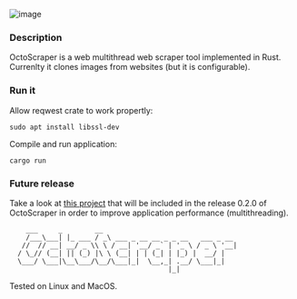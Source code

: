 ![image](https://user-images.githubusercontent.com/6343630/228604051-053b9cbf-6d3d-4882-b041-fceb17250bae.png)

### Description
OctoScraper is a web multithread web scraper tool implemented in Rust. Currenlty it clones images from websites (but it is configurable).

### Run it
Allow reqwest crate to work propertly:
```
sudo apt install libssl-dev
```

Compile and run application:
```
cargo run
```

### Future release
Take a look at [this project](https://github.com/goto-eof/rust-multithread-sample-tokio) that will be included in the release 0.2.0 of OctoScraper in order to improve application performance (multithreading). 

```
    ___     _        __                                
    /___\___| |_ ___ / _\ ___ _ __ __ _ _ __   ___ _ __ 
   //  // __| __/ _ \\ \ / __| '__/ _` | '_ \ / _ \ '__|
  / \_// (__| || (_) |\ \ (__| | | (_| | |_) |  __/ |   
  \___/ \___|\__\___/\__/\___|_|  \__,_| .__/ \___|_|   
                                       |_|              
```    


Tested on Linux and MacOS.
